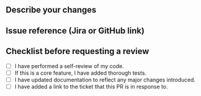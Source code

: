 ## Describe your changes

## Issue reference (**Jira or GitHub** link)

## Checklist before requesting a review
- [ ] I have performed a self-review of my code.
- [ ] If this is a core feature, I have added thorough tests.
- [ ] I have updated documentation to reflect any major changes introduced.
- [ ] I have added a link to the ticket that this PR is in response to.
